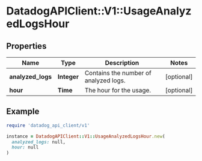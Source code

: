 # DatadogAPIClient::V1::UsageAnalyzedLogsHour

## Properties

| Name | Type | Description | Notes |
| ---- | ---- | ----------- | ----- |
| **analyzed_logs** | **Integer** | Contains the number of analyzed logs. | [optional] |
| **hour** | **Time** | The hour for the usage. | [optional] |

## Example

```ruby
require 'datadog_api_client/v1'

instance = DatadogAPIClient::V1::UsageAnalyzedLogsHour.new(
  analyzed_logs: null,
  hour: null
)
```

